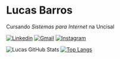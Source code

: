 # Lucas Barros

Cursando *Sistemas para Internet* na Uncisal 

[![Linkedin](https://img.shields.io/badge/LinkedIn-0077B5?style=for-the-badge&logo=linkedin&logoColor=white)](https://www.linkedin.com/in/lucas-barros-239221190/)
[![Gmail](https://img.shields.io/badge/Gmail-D14836?style=for-the-badge&logo=gmail&logoColor=white)](https://www.linkedin.com/in/lucas-barros-239221190/)
[![Instagram](https://img.shields.io/badge/Instagram-E4405F?style=for-the-badge&logo=instagram&logoColor=white)](https://www.instagram.com/lucas.it0/)

![Lucas GitHub Stats](https://github-readme-stats.vercel.app/api?username=arenitoo&show_icons=true&theme=radical) [![Top Langs](https://github-readme-stats.vercel.app/api/top-langs/?username=arenitoo&layout=donut)](https://github.com/arenitoo/github-readme-stats)
